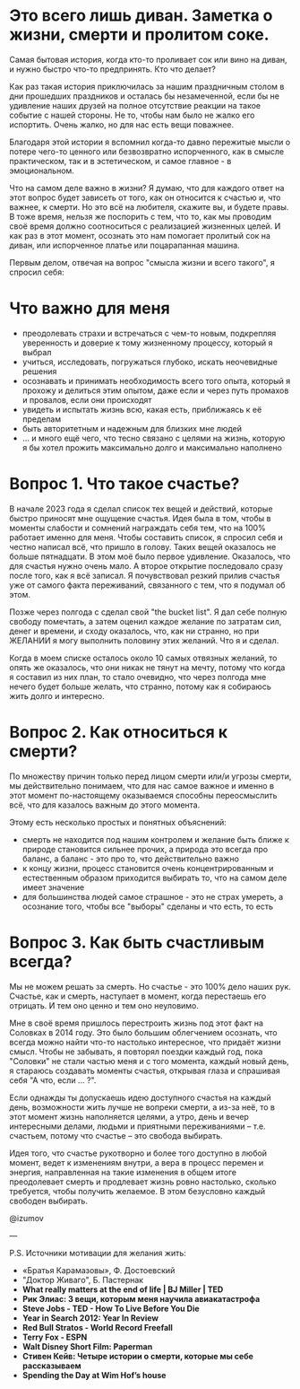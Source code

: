 # Это всего лишь диван. Заметка о жизни, смерти и пролитом соке.

Самая бытовая история, когда кто-то проливает сок или вино на диван, и нужно быстро что-то предпринять. Кто что делает? 

Как раз такая история приключилась за нашим праздничным столом в дни прошедших праздников и осталась бы незамеченной, если бы не удивление наших друзей на полное отсутствие реакции на такое событие с нашей стороны. Не то, чтобы нам было не жалко его испортить. Очень жалко, но для нас есть вещи поважнее. 

Благодаря этой истории я вспомнил когда-то давно пережитые мысли о потере чего-то ценного или безвозвратно испорченного, как в смысле практическом, так и в эстетическом, и самое главное - в эмоциональном.

Что на самом деле важно в жизни? Я думаю, что для каждого ответ на этот вопрос будет зависеть от того, как он относится к счастью и, что важнее, к смерти. Но это всё на любителя, скажите вы, и будете правы. В тоже время, нельзя же поспорить с тем, что то, как мы проводим своё время должно соотноситься с реализацией жизненных целей. И как раз в этот момент, осознать это нам помогает пролитый сок на диван, или испорченное платье или поцарапанная машина. 

Первым делом, отвечая на вопрос "смысла жизни и всего такого", я спросил себя:

# Что важно для меня
- преодолевать страхи и встречаться с чем-то новым, подкрепляя уверенность и доверие к тому жизненному процессу, который я выбрал
- учиться, исследовать, погружаться глубоко, искать неочевидные решения
- осознавать и принимать необходимость всего того опыта, который я прохожу и делиться этим опытом, даже если и через путь промахов и провалов, если они происходят
- увидеть и испытать жизнь всю, какая есть, приближаясь к её пределам
- быть авторитетным и надежным для близких мне людей
- ... и много ещё чего, что тесно связано с целями на жизнь, которую я бы хотел прожить максимально долго и максимально наполнено

# Вопрос 1. Что такое счастье?

В начале 2023 года я сделал список тех вещей и действий, которые быстро приносят мне ощущение счастья. Идея была в том, чтобы в моменты слабости и сомнений награждать себя тем, что на 100% работает именно для меня. Чтобы составить список, я спросил себя и честно написал всё, что пришло в голову. Таких вещей оказалось не больше пятнадцати. В этом моё было первое удивление. Оказалось, что для счастья нужно очень мало. А второе открытие последовало сразу после того, как я всё записал. Я почувствовал резкий прилив счастья уже от самого факта переживаний, связанного с тем, что я подумал об этом. 

Позже через полгода с сделал свой "the bucket list". Я дал себе полную свободу помечтать, а затем оценил каждое желание по затратам сил, денег и времени, и сходу оказалось, что, как ни странно, но при ЖЕЛАНИИ я могу выполнить половину этих желаний. Что я и сделал.

Когда в моем списке осталось около 10 самых отвязных желаний, то опять же оказалось, что они никак не тянут на мечту, потому что когда я составил из них план, то стало очевидно, что через полгода мне нечего будет больше желать, что странно, потому как я собираюсь жить долго и интересно.

# Вопрос 2. Как относиться к смерти?

По множеству причин только перед лицом смерти или/и угрозы смерти, мы действительно понимаем, что для нас самое важное и именно в этот момент по-настоящему оказываемся способны переосмыслить всё, что для казалось важным до этого момента. 

Этому есть несколько простых и понятных объяснений:
- смерть не находится под нашим контролем и желание быть ближе к природе становится сильнее прочих, а природа это всегда про баланс, а баланс - это про то, что действительно важно
- к концу жизни, процесс становится очень концентрированным и естественным образом приходится выбирать то, что на самом деле имеет значение
- для большинства людей самое страшное - это не страх умереть, а осознание того, чтобы все "выборы" сделаны и что есть, то есть

# Вопрос 3. Как быть счастливым всегда?

Мы не можем решать за смерть. Но счастье - это 100% дело наших рук. Счастье, как и смерть, наступает в момент, когда перестаешь его отрицать. И тем оно ценно и тем оно неуловимо.

Мне в своё время пришлось перестроить жизнь под этот факт на Соловках в 2014 году. Это было большим облегчением осознать, что всегда можно найти что-то настолько интересное, что придаёт жизни смысл. Чтобы не забывать, я повторял поездки каждый год, пока "Соловки" не стали частью меня и с того момента, каждый новый день, я стараюсь создавать моменты счастья, открывая глаза и спрашивая себя "А что, если ... ?".

Если однажды ты допускаешь идею доступного счастья на каждый день, возможности жить лучше не вопреки смерти, а из-за неё, то в этот момент жизнь наполняется целями, а утро, день и вечер интересными делами, людьми и приятными переживаниями – т.е. счастьем, потому что счастье – это свобода выбирать. 

Идея того, что счастье рукотворно и более того доступно в любой момент, ведет к изменениям внутри, а вера в процесс перемен и энергия, направленная на такие изменения в общем итоге преодолевает смерть и продлевает жизнь ровно настолько, сколько требуется, чтобы получить желаемое. В этом безусловно каждый свободен выбирать.

@izumov

—

P.S. Источники мотивации для желания жить:
- «Братья Карамазовы», Ф. Достоевский
- "Доктор Живаго", Б. Пастернак
- **What really matters at the end of life | BJ Miller | TED** [](https://youtu.be/apbSsILLh28?si=CcjmXGimmt_6qyns)
- **Рик Элиас: 3 вещи, которым меня научила авиакатастрофа** [](https://youtu.be/8_zk2DpgLCs?si=3LK71ysrU8RoQOkY)
- **Steve Jobs - TED - How To Live Before You Die** [](https://youtu.be/lcZDWo6hiuI?si=4GlayJ0EsG72Hl4F)
- **Year in Search 2012: Year In Review**
[](https://youtu.be/xY_MUB8adEQ?si=z2EcSRegLbC1HxSn)
- **Red Bull Stratos - World Record Freefall**
 [](https://youtu.be/dOoHArAzdug?si=g9VnS2Mh9Xe6UnGu)
- **Terry Fox - ESPN** [](https://youtu.be/xjgTlCTluPA?si=WOpG0c7qs4lTZHFc)
- **Walt Disney Short Film: Paperman** [](https://youtu.be/XrqSF2OOz_M?si=Dijhwns0TWQKDTQR)
- **Стивен Кейв: Четыре истории о смерти, которые мы себе рассказываем** [](https://youtu.be/PB7xs7UpIfY?si=7Pu-6rOuZnvs9TnT)
- **Spending the Day at Wim Hof’s house** [](https://youtu.be/Y-Rr7Va3SLI?si=a7MKpxNlHHIFnZgZ)